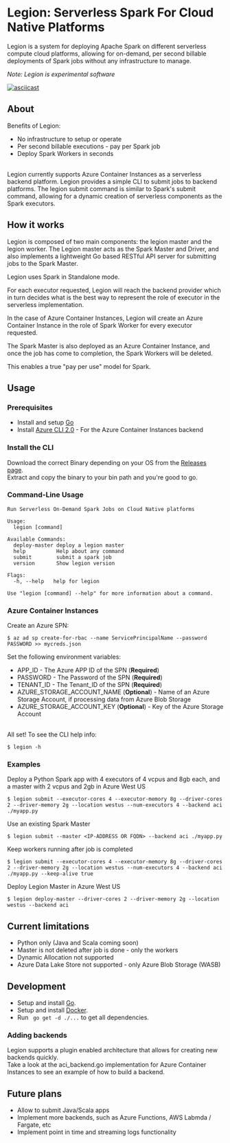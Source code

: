 # Legion: Serverless Spark For Cloud Native Platforms

Legion is a system for deploying Apache Spark on different serverless compute cloud platforms, allowing for on-demand, per second billable deployments of Spark jobs without any infrastructure to manage.

*Note: Legion is experimental software*

[![asciicast](https://asciinema.org/a/181563.png)](https://asciinema.org/a/189943)

## About

Benefits of Legion:

* No infrastructure to setup or operate
* Per second billable executions - pay per Spark job
* Deploy Spark Workers in seconds 
<br>
Legion currently supports Azure Container Instances as a serverless backend platform.
Legion provides a simple CLI to submit jobs to backend platforms.
The legion submit command is similar to Spark's submit command, allowing for a dynamic creation of serverless components as the Spark executors.

## How it works

Legion is composed of two main components: the legion master and the legion worker.
The Legion master acts as the Spark Master and Driver, and also implements a lightweight Go based RESTful API server for submitting jobs to the Spark Master.

Legion uses Spark in Standalone mode.

For each executor requested, Legion will reach the backend provider which in turn decides what is the best way to represent the role of executor in the serverless implementation.

In the case of Azure Container Instances, Legion will create an Azure Container Instance in the role of Spark Worker for every executor requested.

The Spark Master is also deployed as an Azure Container Instance, and once the job has come to completion, the Spark Workers will be deleted.

This enables a true "pay per use" model for Spark.


## Usage

### Prerequisites
* Install and setup [Go](https://golang.org/doc/install)
* Install [Azure CLI 2.0](https://docs.microsoft.com/en-us/cli/azure/install-azure-cli?view=azure-cli-latest) - For the Azure Container Instances backend

### Install the CLI ###

Download the correct Binary depending on your OS from the [Releases page](https://github.com/legion/legion/releases). <br>
Extract and copy the binary to your bin path and you're good to go.

### Command-Line Usage

```
Run Serverless On-Demand Spark Jobs on Cloud Native platforms

Usage:
  legion [command]

Available Commands:
  deploy-master deploy a legion master
  help          Help about any command
  submit        submit a spark job
  version       Show legion version

Flags:
  -h, --help   help for legion

Use "legion [command] --help" for more information about a command.
```

### Azure Container Instances

Create an Azure SPN:
```
$ az ad sp create-for-rbac --name ServicePrincipalName --password PASSWORD >> mycreds.json
```

Set the following environment variables:

* APP_ID - The Azure APP ID of the SPN (**Required**)
* PASSWORD - The Password of the SPN (**Required**)
* TENANT_ID - The Tenant_ID of the SPN (**Required**)
* AZURE_STORAGE_ACCOUNT_NAME (**Optional**) - Name of an Azure Storage Account, if processing data from Azure Blob Storage
* AZURE_STORAGE_ACCOUNT_KEY (**Optional**) - Key of the Azure Storage Account

<br>
All set!
To see the CLI help info:

```
$ legion -h
```

### Examples

Deploy a Python Spark app with 4 executors of 4 vcpus and 8gb each, and a master with 2 vcpus and 2gb in Azure West US

```
$ legion submit --executor-cores 4 --executor-memory 8g --driver-cores 2 --driver-memory 2g --location westus --num-executors 4 --backend aci ./myapp.py
```

Use an existing Spark Master

```
$ legion submit --master <IP-ADDRESS OR FQDN> --backend aci ./myapp.py
```

Keep workers running after job is completed

```
$ legion submit --executor-cores 4 --executor-memory 8g --driver-cores 2 --driver-memory 2g --location westus --num-executors 4 --backend aci ./myapp.py --keep-alive true
```

Deploy Legion Master in Azure West US

```
$ legion deploy-master --driver-cores 2 --driver-memory 2g --location westus --backend aci
```

## Current limitations

* Python only (Java and Scala coming soon)
* Master is not deleted after job is done - only the workers
* Dynamic Allocation not supported
* Azure Data Lake Store not supported - only Azure Blob Storage (WASB)

## Development

* Setup and install [Go](https://golang.org/doc/install).
* Setup and install [Docker](https://docs.docker.com/install/).
* Run ``` go get -d ./...``` to get all dependencies.

### Adding backends

Legion supports a plugin enabled architecture that allows for creating new backends quickly. <br>
Take a look at the aci_backend.go implementation for Azure Container Instances to see an example of how to build a backend.

## Future plans

* Allow to submit Java/Scala apps
* Implement more backends, such as Azure Functions, AWS Labmda / Fargate, etc
* Implement point in time and streaming logs functionality
